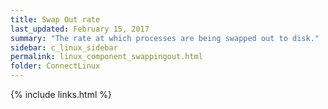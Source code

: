 ```yaml
---
title: Swap Out rate
last_updated: February 15, 2017
summary: "The rate at which processes are being swapped out to disk."
sidebar: c_linux_sidebar
permalink: linux_component_swappingout.html
folder: ConnectLinux
---
```


{% include links.html %}
